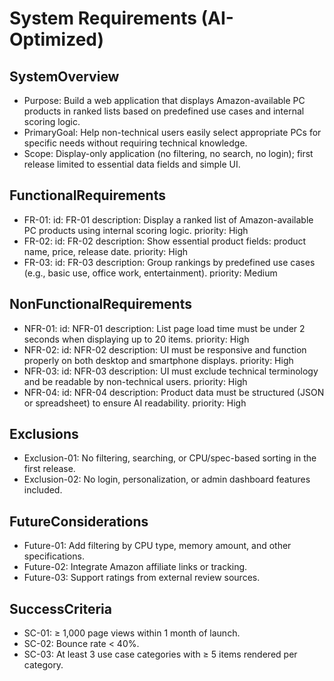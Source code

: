 # System Requirements (AI-Optimized)

## SystemOverview

- Purpose: Build a web application that displays Amazon-available PC products in ranked lists based on predefined use cases and internal scoring logic.
- PrimaryGoal: Help non-technical users easily select appropriate PCs for specific needs without requiring technical knowledge.
- Scope: Display-only application (no filtering, no search, no login); first release limited to essential data fields and simple UI.

## FunctionalRequirements

- FR-01:
  id: FR-01
  description: Display a ranked list of Amazon-available PC products using internal scoring logic.
  priority: High
- FR-02:
  id: FR-02
  description: Show essential product fields: product name, price, release date.
  priority: High
- FR-03:
  id: FR-03
  description: Group rankings by predefined use cases (e.g., basic use, office work, entertainment).
  priority: Medium

## NonFunctionalRequirements

- NFR-01:
  id: NFR-01
  description: List page load time must be under 2 seconds when displaying up to 20 items.
  priority: High
- NFR-02:
  id: NFR-02
  description: UI must be responsive and function properly on both desktop and smartphone displays.
  priority: High
- NFR-03:
  id: NFR-03
  description: UI must exclude technical terminology and be readable by non-technical users.
  priority: High
- NFR-04:
  id: NFR-04
  description: Product data must be structured (JSON or spreadsheet) to ensure AI readability.
  priority: High

## Exclusions

- Exclusion-01: No filtering, searching, or CPU/spec-based sorting in the first release.
- Exclusion-02: No login, personalization, or admin dashboard features included.

## FutureConsiderations

- Future-01: Add filtering by CPU type, memory amount, and other specifications.
- Future-02: Integrate Amazon affiliate links or tracking.
- Future-03: Support ratings from external review sources.

## SuccessCriteria

- SC-01: ≥ 1,000 page views within 1 month of launch.
- SC-02: Bounce rate < 40%.
- SC-03: At least 3 use case categories with ≥ 5 items rendered per category.
